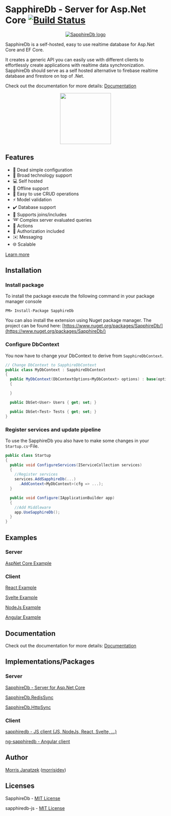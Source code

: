 # SapphireDb - Server for Asp.Net Core [![Build Status](https://travis-ci.org/morrisjdev/RealtimeDatabase.svg?branch=master)](https://travis-ci.org/morrisjdev/RealtimeDatabase)

<p align="center">
  <a href="https://sapphire-db.com/">
    <img src="https://sapphire-db.com/assets/banner/SapphireDB%20Banner.png" alt="SapphireDb logo">
  </a>
</p>

SapphireDb is a self-hosted, easy to use realtime database for Asp.Net Core and EF Core.

It creates a generic API you can easily use with different clients to effortlessly create applications with realtime data synchronization.
SapphireDb should serve as a self hosted alternative to firebase realtime database and firestore on top of .Net.

Check out the documentation for more details: [Documentation](https://sapphire-db.com/)

<p align="center">
    <a href="https://www.patreon.com/user?u=27738280"><img src="https://c5.patreon.com/external/logo/become_a_patron_button@2x.png" width="160"></a>
</p>

## Features

- :wrench: Dead simple configuration
- :satellite: Broad technology support
- :computer: Self hosted
- :iphone: Offline support
- :floppy_disk: Easy to use CRUD operations
- :zap: Model validation
- :heavy_check_mark: Database support
- :open_file_folder: Supports joins/includes
- :loop: Complex server evaluated queries
- :electric_plug: Actions
- :key: Authorization included
- :envelope: Messaging
- :globe_with_meridians: Scalable

[Learn more](https://sapphire-db.com/)


## Installation

### Install package
To install the package execute the following command in your package manager console

````
PM> Install-Package SapphireDb
````

You can also install the extension using Nuget package manager. The project can be found here: [https://www.nuget.org/packages/SapphireDb/](https://www.nuget.org/packages/SapphireDb/)

### Configure DbContext

You now have to change your DbContext to derive from `SapphireDbContext`.

````csharp
// Change DbContext to SapphireDbContext
public class MyDbContext : SapphireDbContext
{
  public MyDbContext(DbContextOptions<MyDbContext> options) : base(options)
  {

  }

  public DbSet<User> Users { get; set; }

  public DbSet<Test> Tests { get; set; }
}
````

### Register services and update pipeline

To use the SapphireDb you also have to make some changes in your `Startup.cs`-File.

````csharp
public class Startup
{
  public void ConfigureServices(IServiceCollection services)
  {
    //Register services
    services.AddSapphireDb(...)
      .AddContext<MyDbContext>(cfg => ...);
  }

  public void Configure(IApplicationBuilder app)
  {
    //Add Middleware
    app.UseSapphireDb();
  }
}
````

## Examples

### Server

[AspNet Core Example](https://github.com/SapphireDb/Example-AspNetCore)

### Client

[React Example](https://github.com/SapphireDb/Example-React)

[Svelte Example](https://github.com/SapphireDb/Example-Svelte)

[NodeJs Example](https://github.com/SapphireDb/Example-NodeJs)

[Angular Example](https://github.com/SapphireDb/Example-Angular)

## Documentation

Check out the documentation for more details: [Documentation](https://sapphire-db.com/)

## Implementations/Packages

### Server

[SapphireDb - Server for Asp.Net Core](https://github.com/morrisjdev/SapphireDb)

[SapphireDb.RedisSync](https://github.com/SapphireDb/SapphireDb/tree/master/SapphireDb.RedisSync)

[SapphireDb.HttpSync](https://github.com/SapphireDb/SapphireDb/tree/master/SapphireDb.HttpSync)

### Client

[sapphiredb - JS client (JS, NodeJs, React, Svelte, ...)](https://github.com/SapphireDb/sapphiredb-js/blob/master/projects/sapphiredb/README.md)

[ng-sapphiredb - Angular client](https://github.com/SapphireDb/sapphiredb-js/blob/master/projects/ng-sapphiredb/README.md)

## Author

[Morris Janatzek](http://morrisj.net) ([morrisjdev](https://github.com/morrisjdev))

## Licenses

SapphireDb - [MIT License](https://github.com/SapphireDb/SapphireDb/blob/master/LICENSE)

sapphiredb-js - [MIT License](https://github.com/SapphireDb/sapphiredb-js/blob/master/LICENSE)
